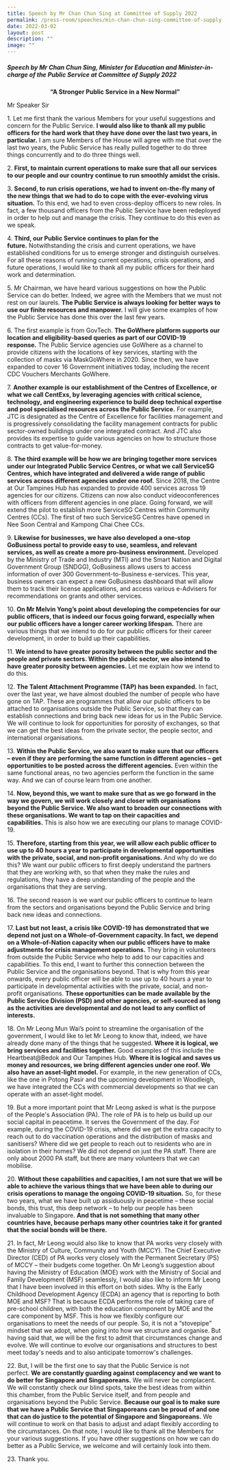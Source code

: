 ```yaml
---
title: Speech by Mr Chan Chun Sing at Committee of Supply 2022
permalink: /press-room/speeches/min-chan-chun-sing-committee-of-supply-2022/
date: 2022-03-02
layout: post
description: ""
image: ""
---
```

##### Speech by Mr Chan Chun Sing, Minister for Education and Minister-in-charge of the Public Service at Committee of Supply 2022

<p style="text-align:center"><strong>“A Stronger Public Service in a New Normal”</strong></p>

Mr Speaker Sir  
  
1\. Let me first thank the various Members for your useful suggestions and concern for the Public Service. **I would also like to thank all my public officers for the hard work that they have done over the last two years, in particular.**&nbsp;I am sure Members of the House will agree with me that over the last two years, the Public Service has really pulled together to do three things concurrently and to do three things well.  
  
2\. **First, to maintain current operations to make sure that all our services to our people and our country continue to run smoothly amidst the crisis.**&nbsp;  
  
3\. **Second, to run crisis operations, we had to invent on-the-fly many of the new things that we had to do to cope with the ever-evolving virus situation.**&nbsp;To this end, we had to even cross-deploy officers to new roles. In fact, a few thousand officers from the Public Service have been redeployed in order to help out and manage the crisis. They continue to do this even as we speak.&nbsp; 
  
4\. **Third, our Public Service continues to plan for the future.**&nbsp;Notwithstanding the crisis and current operations, we have established conditions for us to emerge stronger and distinguish ourselves. For all these reasons of running current operations, crisis operations, and future operations, I would like to thank all my public officers for their hard work and determination.  
  
5\. Mr Chairman, we have heard various suggestions on how the Public Service can do better. Indeed, we agree with the Members that we must not rest on our laurels.&nbsp;**The Public Service is always looking for better ways to use our finite resources and manpower.**&nbsp;I will give some examples of how the Public Service has done this over the last few years.  
  
6\. The first example is from GovTech.&nbsp;**The GoWhere platform supports our location and eligibility-based queries as part of our COVID-19 response.**&nbsp;The Public Service agencies use GoWhere as a channel to provide citizens with the locations of key services, starting with the collection of masks via MaskGoWhere in 2020. Since then, we have expanded to cover 16 Government initiatives today, including the recent CDC Vouchers Merchants GoWhere.  
  
7\. **Another example is our establishment of the Centres of Excellence, or what we call CentExs, by leveraging agencies with critical science, technology, and engineering experience to build deep technical expertise and pool specialised resources across the Public Service.**&nbsp;For example, JTC is designated as the Centre of Excellence for facilities management and is progressively consolidating the facility management contracts for public sector-owned buildings under one integrated contract. And JTC also provides its expertise to guide various agencies on how to structure those contracts to get value-for-money.  
  
8\. **The third example will be how we are bringing together more services under our Integrated Public Service Centres, or what we call ServiceSG Centres, which have integrated and delivered a wide range of public services across different agencies under one roof.**&nbsp;Since 2018, the Centre at Our Tampines Hub has expanded to provide 400 services across 19 agencies for our citizens. Citizens can now also conduct videoconferences with officers from different agencies in one place. Going forward, we will extend the pilot to establish more ServiceSG Centres within Community Centres (CCs). The first of two such ServiceSG Centres have opened in Nee Soon Central and Kampong Chai Chee CCs.  
  
9\. **Likewise for businesses, we have also developed a one-stop GoBusiness portal to provide easy to use, seamless, and relevant services, as well as create a more pro-business environment.**&nbsp;Developed by the Ministry of Trade and Industry (MTI) and the Smart Nation and Digital Government Group (SNDGG), GoBusiness allows users to access information of over 300 Government-to-Business e-services. This year, business owners can expect a new GoBusiness dashboard that will allow them to track their license applications, and access various e-Advisers for recommendations on grants and other services.  
  
10\. **On Mr Melvin Yong’s point about developing the competencies for our public officers, that is indeed our focus going forward, especially when our public officers have a longer career working lifespan.**&nbsp;There are various things that we intend to do for our public officers for their career development, in order to build up their capabilities.  
  
11\. **We intend to have greater porosity between the public sector and the people and private sectors. Within the public sector, we also intend to have greater porosity between agencies.**&nbsp;Let me explain how we intend to do this.&nbsp;  
  
12\. **The Talent Attachment Programme (TAP) has been expanded.**&nbsp;In fact, over the last year, we have almost doubled the number of people who have gone on TAP. These are programmes that allow our public officers to be attached to organisations outside the Public Service, so that they can establish connections and bring back new ideas for us in the Public Service. We will continue to look for opportunities for porosity of exchanges, so that we can get the best ideas from the private sector, the people sector, and international organisations.&nbsp;  
  
13\. **Within the Public Service, we also want to make sure that our officers – even if they are performing the same function in different agencies – get opportunities to be posted across the different agencies.**&nbsp;Even within the same functional areas, no two agencies perform the function in the same way. And we can of course learn from one another.&nbsp;  
  
14\. **Now, beyond this, we want to make sure that as we go forward in the way we govern, we will work closely and closer with organisations beyond the Public Service. We also want to broaden our connections with these organisations. We want to tap on their capacities and capabilities.**&nbsp;This is also how we are executing our plans to manage COVID-19.  
  
15\. **Therefore, starting from this year, we will allow each public officer to use up to 40 hours a year to participate in developmental opportunities with the private, social, and non-profit organisations.**&nbsp;And why do we do this? We want our public officers to first deeply understand the partners that they are working with, so that when they make the rules and regulations, they have a deep understanding of the people and the organisations that they are serving.  
  
16\. The second reason is we want our public officers to continue to learn from the sectors and organisations beyond the Public Service and bring back new ideas and connections.  
  
17\. **Last but not least, a crisis like COVID-19 has demonstrated that we depend not just on a Whole-of-Government capacity. In fact, we depend on a Whole-of-Nation capacity when our public officers have to make adjustments for crisis management operations.**&nbsp;They bring in volunteers from outside the Public Service who help to add to our capacities and capabilities. To this end, I want to further this connection between the Public Service and the organisations beyond. That is why from this year onwards, every public officer will be able to use up to 40 hours a year to participate in developmental activities with the private, social, and non-profit organisations.&nbsp;**These opportunities can be made available by the Public Service Division (PSD) and other agencies, or self-sourced as long as the activities are developmental and do not lead to any conflict of interests.**  
  
18\. On Mr Leong Mun Wai’s point to streamline the organisation of the government, I would like to let Mr Leong to know that, indeed, we have already done many of the things that he suggested.&nbsp;**Where it is logical, we bring services and facilities together.**&nbsp;Good examples of this include the Heartbeat@Bedok and Our Tampines Hub.&nbsp;**Where it is logical and saves us money and resources, we bring different agencies under one roof. We also have an asset-light model.**&nbsp;For example, in the new generation of CCs, like the one in Potong Pasir and the upcoming development in Woodleigh, we have integrated the CCs with commercial developments so that we can operate with an asset-light model.  
  
19\. But a more important point that Mr Leong asked is what is the purpose of the People's Association (PA). The role of PA is to help us build up our social capital in peacetime. It serves the Government of the day. For example, during the COVID-19 crisis, where did we get the extra capacity to reach out to do vaccination operations and the distribution of masks and sanitisers? Where did we get people to reach out to residents who are in isolation in their homes? We did not depend on just the PA staff. There are only about 2000 PA staff, but there are many volunteers that we can mobilise.  
  
20\. **Without these capabilities and capacities, I am not sure that we will be able to achieve the various things that we have been able to during our crisis operations to manage the ongoing COVID-19 situation.**&nbsp;So, for these two years, what we have built up assiduously&nbsp;in peacetime – these social bonds, this trust, this deep network – to help our people has been invaluable to Singapore.&nbsp;**And that is not something that many other countries have, because perhaps many other countries take it for granted that the social bonds will be there.**  
  
21\. In fact, Mr Leong would also like to know that PA works very closely with the Ministry of Culture, Community and Youth (MCCY). The Chief Executive Director (CED) of PA works very closely with the Permanent Secretary (PS) of MCCY – their budgets come together. On Mr Leong’s suggestion about having the Ministry of Education (MOE) work with the Ministry of Social and Family Development (MSF) seamlessly, I would also like to inform Mr Leong that I have been involved in this effort on both sides. Why is the Early Childhood Development Agency (ECDA) an agency that is reporting to both MOE and MSF? That is because ECDA performs the role of taking care of pre-school children, with both the education component by MOE and the care component by MSF. This is how we flexibly configure our organisations to meet the needs of our people. So, it is not a “stovepipe” mindset that we adopt, when going into how we structure and organise. But having said that, we will be the first to admit that circumstances change and evolve. We will continue to evolve our organisations and structures to best meet today's needs and to also anticipate tomorrow's challenges.  
  
22\. But, I will be the first one to say that the Public Service is not perfect.&nbsp;**We are constantly guarding against complacency and we want to do better for Singapore and Singaporeans.**&nbsp;We will never be complacent. We will constantly check our blind spots, take the best ideas from within this chamber, from the Public Service itself, and from people and organisations beyond the Public Service.&nbsp;**Because our goal is to make sure that we have a Public Service that Singaporeans can be proud of and one that can do justice to the potential of Singapore and Singaporeans.**&nbsp;We will continue to work on that basis to adjust and adapt flexibly according to the circumstances. On that note, I would like to thank all the Members for your various suggestions. If you have other suggestions on how we can do better as a Public Service, we welcome and will certainly look into them.&nbsp;  
  
23\. Thank you.